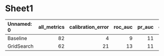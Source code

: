# Sheet1

| Unnamed: 0   |   all_metrics |   calibration_error |   roc_auc |   pr_auc |   overall_positive_rate |   false_positive_rate |   true_positive_rate |
|:-------------|--------------:|--------------------:|----------:|---------:|------------------------:|----------------------:|---------------------:|
| Baseline     |            82 |                   4 |         9 |       11 |                      19 |                    18 |                   21 |
| GridSearch   |            62 |                  21 |        13 |       11 |                       6 |                     7 |                    4 |


